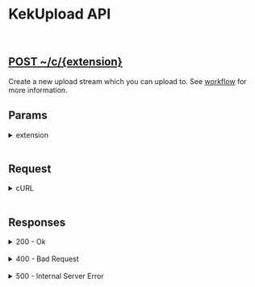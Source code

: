 # KekUpload API

<br>

<h2><a href="#">POST ~/c/{extension}</a></h2>

Create a new upload stream which you can upload to. See [workflow](../workflow) for more information.


## Params

<details>
<summary>extension</summary>

The extension which will later after uploading be used to be put after the hash in the Content-Disposition header. See [extension](../types/extension) for more information.

</details>

<br>


## Request

<details>
<summary>cURL</summary>

{% highlight sh %}
curl --request POST \
    --data ""
    --url ~/c/{extension}
{% endhighlight %}

</details>

<br>


## Responses

<details>
<summary>200 - Ok</summary>

{% highlight json %}
{
    "stream": "{stream}"
}
{% endhighlight %}

</details>

<br>

<details>
<summary>400 - Bad Request</summary>

{% highlight json %}
{
    "generic": "PARAM_LENGTH",
    "field": "EXTENSION",
    "error": "EXTENSION must be in bounds 0-{config::EXTENSION_MAX_LENGTH}"
}
{% endhighlight %}

</details>

<br>

<details>
<summary>500 - Internal Server Error</summary>

{% highlight json %}
{
    "generic": "FS_CREATE",
    "field": "FILE",
    "error": "Error while creating file: {error}"
}
{% endhighlight %}

</details>